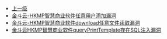 * [上一级](docs/wy876_poc/)
* [金斗云-HKMP智慧商业软件任意用户添加漏洞](docs/wy876_poc/%E9%87%91%E6%96%97%E4%BA%91/%E9%87%91%E6%96%97%E4%BA%91-HKMP%E6%99%BA%E6%85%A7%E5%95%86%E4%B8%9A%E8%BD%AF%E4%BB%B6%E4%BB%BB%E6%84%8F%E7%94%A8%E6%88%B7%E6%B7%BB%E5%8A%A0%E6%BC%8F%E6%B4%9E.md)
* [金斗云-HKMP智慧商业软件download任意文件读取漏洞](docs/wy876_poc/%E9%87%91%E6%96%97%E4%BA%91/%E9%87%91%E6%96%97%E4%BA%91-HKMP%E6%99%BA%E6%85%A7%E5%95%86%E4%B8%9A%E8%BD%AF%E4%BB%B6download%E4%BB%BB%E6%84%8F%E6%96%87%E4%BB%B6%E8%AF%BB%E5%8F%96%E6%BC%8F%E6%B4%9E.md)
* [金斗云HKMP智慧商业软件queryPrintTemplate存在SQL注入漏洞](docs/wy876_poc/%E9%87%91%E6%96%97%E4%BA%91/%E9%87%91%E6%96%97%E4%BA%91HKMP%E6%99%BA%E6%85%A7%E5%95%86%E4%B8%9A%E8%BD%AF%E4%BB%B6queryPrintTemplate%E5%AD%98%E5%9C%A8SQL%E6%B3%A8%E5%85%A5%E6%BC%8F%E6%B4%9E.md)
